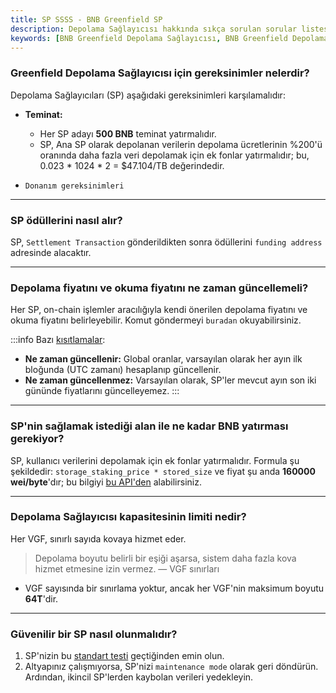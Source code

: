 ```yaml
---
title: SP SSSS - BNB Greenfield SP
description: Depolama Sağlayıcısı hakkında sıkça sorulan sorular listesi. Bu belgede, BNB Greenfield Depolama Sağlayıcısı gereksinimleri, ödül alma yöntemleri ve kapasite limitleri hakkında bilgi bulabilirsiniz.
keywords: [BNB Greenfield Depolama Sağlayıcısı, BNB Greenfield Depolama Sağlayıcısı Gereksinimleri, SP Ödülleri, Depolama Fiyat Güncellemeleri, Güvenilir SP]
---
```


### Greenfield Depolama Sağlayıcısı için gereksinimler nelerdir?

Depolama Sağlayıcıları (SP) aşağıdaki gereksinimleri karşılamalıdır:

* **Teminat:**
	* Her SP adayı **500 BNB** teminat yatırmalıdır.
	* SP, Ana SP olarak depolanan verilerin depolama ücretlerinin %200'ü oranında daha fazla veri depolamak için ek fonlar yatırmalıdır; bu, 0.023 * 1024 * 2 = $47.104/TB değerindedir.

* `Donanım gereksinimleri`

---

### SP ödüllerini nasıl alır?

SP, `Settlement Transaction` gönderildikten sonra ödüllerini `funding address` adresinde alacaktır.

---

### Depolama fiyatını ve okuma fiyatını ne zaman güncellemeli?

Her SP, on-chain işlemler aracılığıyla kendi önerilen depolama fiyatını ve okuma fiyatını belirleyebilir. Komut göndermeyi `buradan` okuyabilirsiniz.

:::info
Bazı [kısıtlamalar](https://github.com/bnb-chain/greenfield/blob/master/docs/modules/billing-and-payment.md#storage-fee-price-and-adjustment):
* **Ne zaman güncellenir:** Global oranlar, varsayılan olarak her ayın ilk bloğunda (UTC zamanı) hesaplanıp güncellenir.
* **Ne zaman güncellenmez:** Varsayılan olarak, SP'ler mevcut ayın son iki gününde fiyatlarını güncelleyemez.
:::

---

### SP'nin sağlamak istediği alan ile ne kadar BNB yatırması gerekiyor?

SP, kullanıcı verilerini depolamak için ek fonlar yatırmalıdır. Formula şu şekildedir: `storage_staking_price * stored_size` ve fiyat şu anda **160000 wei/byte**'dır; bu bilgiyi [bu API'den](https://greenfield-chain.bnbchain.org/openapi#/Query/VirtualGroupParams) alabilirsiniz.

---

### Depolama Sağlayıcısı kapasitesinin limiti nedir?

Her VGF, sınırlı sayıda kovaya hizmet eder. 

> Depolama boyutu belirli bir eşiği aşarsa, sistem daha fazla kova hizmet etmesine izin vermez. — VGF sınırları

* VGF sayısında bir sınırlama yoktur, ancak her VGF'nin maksimum boyutu **64T**'dir.

---

### Güvenilir bir SP nasıl olunmalıdır?

1. SP'nizin bu [standart testi](https://github.com/bnb-chain/greenfield-sp-standard-test) geçtiğinden emin olun.
2. Altyapınız çalışmıyorsa, SP'nizi `maintenance mode` olarak geri döndürün. Ardından, ikincil SP'lerden kaybolan verileri yedekleyin.